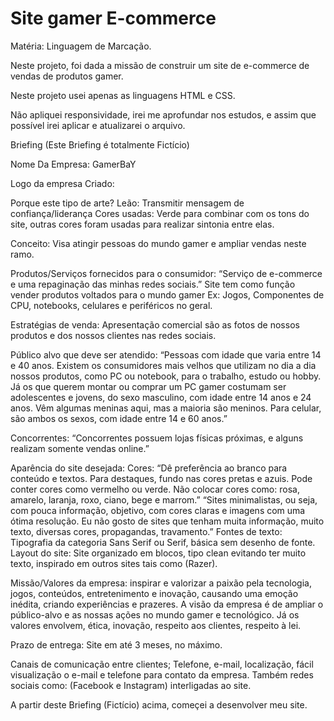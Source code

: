 # Site gamer E-commerce

Matéria: Linguagem de Marcação.

Neste projeto, foi dada a missão de construir um site de e-commerce de vendas de produtos gamer.

Neste projeto usei apenas as linguagens HTML e CSS.

Não apliquei responsividade, irei me aprofundar nos estudos, e assim que possível irei aplicar e atualizarei o arquivo.


Briefing (Este Briefing é totalmente Fictício)

Nome Da Empresa:
GamerBaY 

Logo da empresa Criado:



Porque este tipo de arte?
Leão: Transmitir mensagem de confiança/liderança
Cores usadas: Verde para combinar com os tons do site, outras cores foram usadas para realizar sintonia entre elas.

Conceito:
Visa atingir pessoas do mundo gamer e ampliar vendas neste ramo.

Produtos/Serviços fornecidos para o consumidor:
“Serviço de e-commerce e uma repaginação das minhas redes sociais.”
Site tem como função vender produtos voltados para o mundo gamer Ex:
Jogos, Componentes de CPU, notebooks, celulares e periféricos no geral.

Estratégias de venda:
Apresentação comercial são as fotos de nossos produtos e dos nossos clientes nas redes sociais.

Público alvo que deve ser atendido:
“Pessoas com idade que varia entre 14 e 40 anos. Existem os consumidores mais velhos que utilizam no dia a dia nossos produtos, como PC ou notebook, para o trabalho, estudo ou hobby. Já os que querem montar ou comprar um PC gamer costumam ser adolescentes e jovens, do sexo masculino, com idade entre 14 anos e 24 anos. Vêm algumas meninas aqui, mas a maioria são meninos. Para celular, são ambos os sexos, com idade entre 14 e 60 anos.”

Concorrentes:
“Concorrentes possuem lojas físicas próximas, e alguns realizam somente vendas online.”

Aparência do site desejada:
Cores: “Dê preferência ao branco para conteúdo e textos. Para destaques, fundo nas cores pretas e azuis. Pode conter cores como vermelho ou verde. Não colocar cores como: rosa, amarelo, laranja, roxo, ciano, bege e marrom.”
“Sites minimalistas, ou seja, com pouca informação, objetivo, com cores claras e imagens com uma ótima resolução.  Eu não gosto de sites que tenham muita informação, muito texto, diversas cores, propagandas, travamento.”
Fontes de texto: Tipografia da categoria Sans Serif ou Serif, básica sem desenho de fonte.
Layout do site: Site organizado em blocos, tipo clean evitando ter muito texto, inspirado em outros sites tais como (Razer).

Missão/Valores da empresa:
inspirar e valorizar a paixão pela tecnologia, jogos, conteúdos, entretenimento e inovação, causando uma emoção inédita, criando experiências e prazeres. A visão da empresa é de ampliar o público-alvo e as nossas ações no mundo gamer e tecnológico. Já os valores envolvem, ética, inovação, respeito aos clientes, respeito à lei.

Prazo de entrega:
Site em até 3 meses, no máximo.

Canais de comunicação entre clientes;
Telefone, e-mail, localização, fácil visualização o e-mail e telefone para contato da empresa. Também redes sociais como: (Facebook e Instagram) interligadas ao site.


A partir deste Briefing (Fictício) acima, começei a desenvolver meu site.

